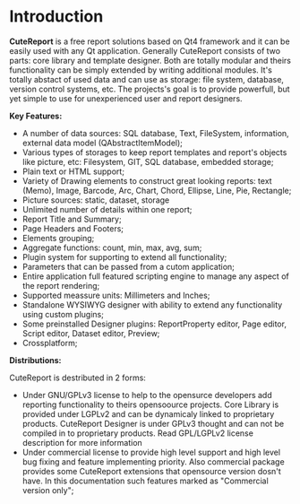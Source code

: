 Introduction
===

**CuteReport** is a free report solutions based on Qt4 framework and it can be easily used with any Qt application. Generally CuteReport consists of two parts: core library and template designer. Both are totally modular and theirs functionality can be simply extended by writing additional modules. It's totally abstact of used data and can use as storage: file system, database, version control systems, etc.
The projects's goal is to provide powerfull, but yet simple to use for unexperienced user and report designers.


**Key Features:**

* A number of data sources: SQL database, Text, FileSystem,  information, external data model (QAbstractItemModel);
* Various types of storages to keep report templates and report's objects like picture, etc: Filesystem, GIT, SQL database, embedded storage;
* Plain text or HTML support;
* Variety of Drawing elements to construct great looking reports: text (Memo), Image, Barcode, Arc, Chart, Chord, Ellipse, Line, Pie, Rectangle;
* Picture sources: static, dataset, storage
* Unlimited number of details within one report;
* Report Title and Summary;
* Page Headers and Footers;
* Elements grouping;
* Aggregate functions: count, min, max, avg, sum;
* Plugin system for supporting to extend all functionality;
* Parameters that can be passed from a cutom application;
* Entire application full featured scripting engine to manage any aspect of the report rendering;
* Supported meassure units: Millimeters and Inches;
* Standalone WYSIWYG designer with ability to extend any functionality using custom plugins;
* Some preinstalled Designer plugins: ReportProperty editor, Page editor, Script editor, Dataset editor, Preview;
* Crossplatform;


**Distributions:**

CuteReport is destributed in 2 forms:

* Under GNU/GPLv3 license to help to the opensurce developers add reporting functionality to theirs opensoource projects. Core Library is provided under LGPLv2 and can be dynamicaly linked to proprietary products. CuteReport Designer is under GPLv3 thought and can not be compiled in to proprietary products. Read GPL/LGPLv2 license description for more information
* Under commercial license to provide high level support and high level bug fixing and feature implementing priority. Also commercial package provides some CuteReport extensions that opensource version dosn't have. In this documentation such features marked as "Commercial version only";
